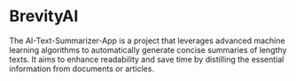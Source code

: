 # BrevityAI
The AI-Text-Summarizer-App is a project that leverages advanced machine learning algorithms to automatically generate concise summaries of lengthy texts. It aims to enhance readability and save time by distilling the essential information from documents or articles.
